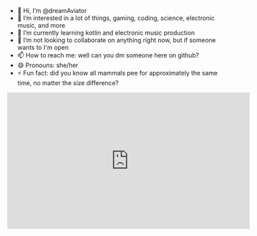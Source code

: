- 👋 Hi, I’m @dreamAviator
- 👀 I’m interested in a lot of things, gaming, coding, science, electronic music, and more
- 🌱 I’m currently learning kotlin and electronic music production
- 💞️ I’m not looking to collaborate on anything right now, but if someone wants to I'm open
- 📫 How to reach me: well can you dm someone here on github?
- 😄 Pronouns: she/her
- ⚡ Fun fact: did you know all mammals pee for approximately the same time, no matter the size difference?

<!---
dreamAviator/dreamAviator is a ✨ special ✨ repository because its `README.md` (this file) appears on your GitHub profile.
You can click the Preview link to take a look at your changes.
--->



<iframe width="560" height="315" src="https://www.youtube-nocookie.com/embed/YSD_vTf_fPc?si=sX_U4-lKvMGzgL7q" title="YouTube video player" frameborder="0" allow="accelerometer; autoplay; clipboard-write; encrypted-media; gyroscope; picture-in-picture; web-share" referrerpolicy="strict-origin-when-cross-origin" allowfullscreen></iframe>
